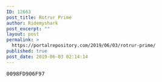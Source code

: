 ```yaml
---
ID: 12663
post_title: Rotrur Prime
author: Ridemyshark
post_excerpt: ""
layout: post
permalink: >
  https://portalrepository.com/2019/06/03/rotrur-prime/
published: true
post_date: 2019-06-03 02:14:14
---
```

<pre>0098FD906F97</pre>